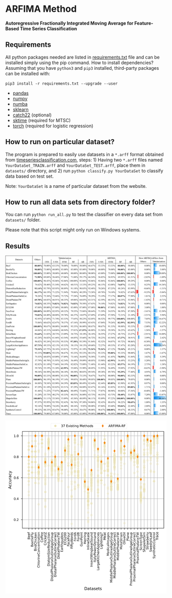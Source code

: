 # ARFIMA Method 

**Autoregressive Fractionally Integrated Moving Average for Feature-Based Time Series Classification**

## Requirements
All python packages needed are listed in [requirements.txt](requirements.txt) file  and can be installed simply using the pip command. How to install dependencies? Assuming that you have `python3` and `pip3` installed, third-party packages can be installed with:

```
pip3 install -r requirements.txt --upgrade --user
```

* [pandas](https://pandas.pydata.org/)
* [numpy](https://numpy.org/)
* [numba](http://numba.pydata.org/) 
* [sklearn](https://scikit-learn.org/stable/)
* [catch22](https://github.com/chlubba/catch22) (optional)
* [sktime](https://github.com/alan-turing-institute/sktime) (required for MTSC)
* [torch](https://pytorch.org/) (required for logistic regression)

## How to run on particular dataset?

The program is prepared to easily use datasets in a `*.arff` format obtained from [timeseriesclassification.com](http://timeseriesclassification.com), steps: 1) Having two `*.arff` files named `YourDataSet_TRAIN.arff` and `YourDataSet_TEST.arff`, place them in `datasets/` directory, and 2) run `python classify.py YourDataSet` to classify data based on test set.

Note: `YourDataSet` is a name of particular dataset from the website.

## How to run all data sets from directory folder?

You can run `python run_all.py` to test the classifier on every data set from `datasets/` folder.

Please note that this script might only run on Windows systems.

## Results
<p align="center">
  <img src="figure/comparison1.png"/>
</p>

<p align="center">
  <img src="figure/comparison2.png"/>
</p>
